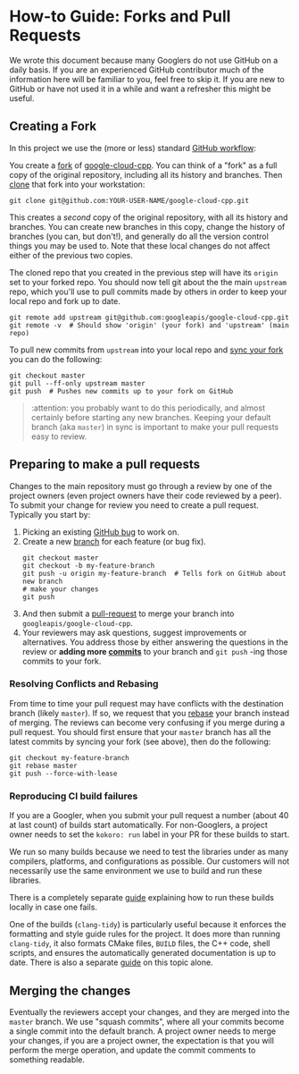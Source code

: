 # How-to Guide: Forks and Pull Requests

We wrote this document because many Googlers do not use GitHub on a daily basis.
If you are an experienced GitHub contributor much of the information here will
be familiar to you, feel free to skip it. If you are new to GitHub or have not
used it in a while and want a refresher this might be useful.

## Creating a Fork

In this project we use the (more or less) standard
[GitHub workflow][workflow-link]:

You create a [fork][fork-link] of [google-cloud-cpp][repo-link]. You can think
of a "fork" as a full copy of the original repository, including all its history
and branches. Then [clone][about-clone] that fork into your workstation:
```console
git clone git@github.com:YOUR-USER-NAME/google-cloud-cpp.git
```

This creates a *second* copy of the original repository, with all its history
and branches. You can create new branches in this copy, change the history of
branches (you can, but don't!), and generally do all the version control things
you may be used to. Note that these local changes do not affect either of the
previous two copies.

The cloned repo that you created in the previous step will have its `origin`
set to your forked repo. You should now tell git about the the main
`upstream` repo, which you'll use to pull commits made by others in order to
keep your local repo and fork up to date.

```console
git remote add upstream git@github.com:googleapis/google-cloud-cpp.git
git remote -v  # Should show 'origin' (your fork) and 'upstream' (main repo)
```


To pull new commits from `upstream` into your local repo and
[sync your fork][syncing-a-fork] you can do the following:

```console
git checkout master
git pull --ff-only upstream master
git push  # Pushes new commits up to your fork on GitHub
```

> :attention: you probably want to do this periodically, and almost certainly
> before starting any new branches. Keeping your default branch (aka `master`)
> in sync is important to make your pull requests easy to review.

## Preparing to make a pull requests

Changes to the main repository must go through a review by one of the project
owners (even project owners have their code reviewed by a peer). To submit your
change for review you need to create a pull request. Typically you start by:

1. Picking an existing [GitHub bug][mastering-issues] to work on.
1. Create a new [branch][about-branches] for each feature (or bug fix).
   ```console
   git checkout master
   git checkout -b my-feature-branch
   git push -u origin my-feature-branch  # Tells fork on GitHub about new branch
   # make your changes
   git push
   ```
1. And then submit a [pull-request][about-pull-requests] to merge your branch
   into `googleapis/google-cloud-cpp`.
1. Your reviewers may ask questions, suggest improvements or alternatives. You
   address those by either answering the questions in the review or
   **adding more [commits][about-commits]** to your branch and `git push` -ing
   those commits to your fork.
   
### Resolving Conflicts and Rebasing

From time to time your pull request may have conflicts with the destination
branch (likely `master`). If so, we request that you [rebase][about-rebase]
your branch instead of merging. The reviews can become very confusing if you
merge during a pull request. You should first ensure that your `master`
branch has all the latest commits by syncing your fork (see above), then do
the following:

```shell
git checkout my-feature-branch
git rebase master
git push --force-with-lease
```

### Reproducing CI build failures

If you are a Googler, when you submit your pull request a number (about 40 at 
last count) of builds start automatically. For non-Googlers, a project owner
needs to set the `kokoro: run` label in your PR for these builds to start.

We run so many builds because we need to test the libraries under as many
compilers, platforms, and configurations as possible. Our customers will not
necessarily use the same environment we use to build and run these libraries.

There is a completely separate [guide](howto-guide-running-ci-builds-locally.md)
explaining how to run these builds locally in case one fails.

One of the builds (`clang-tidy`) is particularly useful because it enforces the
formatting and style guide rules for the project. It does more than running
`clang-tidy`, it also formats CMake files, `BUILD` files, the C++ code, shell
scripts, and ensures the automatically generated documentation is up to date.
There is also a separate [guide](howto-guide-style-guide-and-formatting.md) on
this topic alone.

## Merging the changes

Eventually the reviewers accept your changes, and they are merged into the
`master` branch. We use "squash commits", where all your commits become a single
commit into the default branch. A project owner needs to merge your changes,
if you are a project owner, the expectation is that you will perform the merge
operation, and update the commit comments to something readable.

[workflow-link]: https://guides.github.com/introduction/flow/
[fork-link]: https://guides.github.com/activities/forking/
[repo-link]: https://github.com/googleapis/google-cloud-cpp.git
[mastering-issues]: https://guides.github.com/features/issues/
[about-clone]: https://help.github.com/articles/cloning-a-repository/
[about-branches]: https://help.github.com/articles/about-branches/
[about-pull-requests]: https://help.github.com/articles/about-pull-requests/
[about-commits]: https://help.github.com/desktop/guides/contributing-to-projects/committing-and-reviewing-changes-to-your-project/#about-commits
[about-rebase]: https://help.github.com/articles/about-git-rebase/
[syncing-a-fork]: https://help.github.com/articles/syncing-a-fork/
